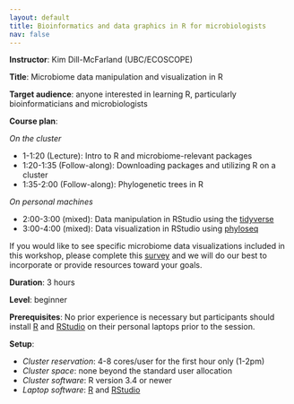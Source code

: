 ```yaml
---
layout: default
title: Bioinformatics and data graphics in R for microbiologists
nav: false
---
```


**Instructor**: Kim Dill-McFarland (UBC/ECOSCOPE)

**Title**: Microbiome data manipulation and visualization in R

**Target audience**: anyone interested in learning R, particularly bioinformaticians and microbiologists

**Course plan**:

*On the cluster*

* 1-1:20 (Lecture): Intro to R and microbiome-relevant packages
* 1:20-1:35 (Follow-along): Downloading packages and utilizing R on a cluster
* 1:35-2:00 (Follow-along): Phylogenetic trees in R

*On personal machines*

* 2:00-3:00 (mixed): Data manipulation in RStudio using the [tidyverse](https://www.tidyverse.org)
* 3:00-4:00 (mixed): Data visualization in RStudio using
  [phyloseq](https://bioconductor.org/packages/release/bioc/html/phyloseq.html)

If you would like to see specific microbiome data visualizations included in this workshop, please
complete this [survey](https://ubc.ca1.qualtrics.com/jfe/form/SV_ahpf84tQtvMr1Bz) and we will do our best
to incorporate or provide resources toward your goals.

**Duration**: 3 hours

**Level**: beginner

**Prerequisites**: No prior experience is necessary but participants should install
[R](http://cran.stat.sfu.ca) and [RStudio](https://www.rstudio.com/products/rstudio/download/#download)
on their personal laptops prior to the session.

**Setup**:
- *Cluster reservation*: 4-8 cores/user for the first hour only (1-2pm)
- *Cluster space*: none beyond the standard user allocation
- *Cluster software*: R version 3.4 or newer
- *Laptop software*: [R](http://cran.stat.sfu.ca) and
  [RStudio](https://www.rstudio.com/products/rstudio/download/#download)
